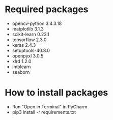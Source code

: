 # Required packages

- opencv-python 3.4.3.18
- matplotlib 3.1.3
- scikit-learn 0.23.1
- tensorflow 2.3.0
- keras 2.4.3
- setuptools-40.8.0 
- openpyxl 3.0.5
- xlrd 1.2.0
- imblearn
- seaborn

# How to install packages
- Run "Open in Terminal" in PyCharm
- pip3 install -r requirements.txt

